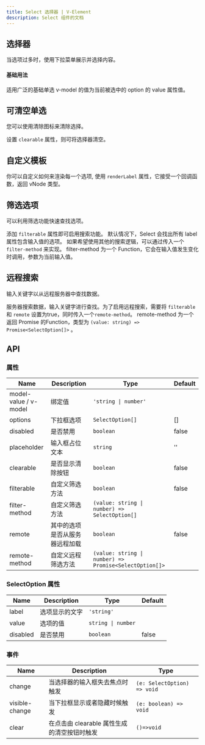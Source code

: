 ```yaml
---
title: Select 选择器 | V-Element
description: Select 组件的文档
---
```


## 选择器

当选项过多时，使用下拉菜单展示并选择内容。

#### 基础用法

适用广泛的基础单选 v-model 的值为当前被选中的 option 的 value 属性值。

<preview path="../demo/Select/Basic.vue" title="基础选择器" description="Select 基础选择器"></preview>

## 可清空单选

您可以使用清除图标来清除选择。

设置 `clearable` 属性，则可将选择器清空。

<preview path="../demo/Select/Clear.vue" title="可清空单选" description="Select 可清空单选"></preview>

## 自定义模板

你可以自定义如何来渲染每一个选项, 使用 `renderLabel` 属性，它接受一个回调函数，返回 vNode 类型。

<preview path="../demo/Select/CustomRender.vue" title="自定义模板" description="Select 自定义模板"></preview>

## 筛选选项

可以利用筛选功能快速查找选项。

添加 `filterable` 属性即可启用搜索功能。 默认情况下，Select 会找出所有 label 属性包含输入值的选项。 如果希望使用其他的搜索逻辑，可以通过传入一个 `filter-method` 来实现。 filter-method 为一个 Function，它会在输入值发生变化时调用，参数为当前输入值。

<preview path="../demo/Select/Filter.vue" title="筛选选项" description="Select 筛选选项"></preview>

## 远程搜索

输入关键字以从远程服务器中查找数据。

服务器搜索数据，输入关键字进行查找。为了启用远程搜索，需要将 `filterable` 和 `remote` 设置为true，同时传入一个`remote-method`。 remote-method 为一个返回 Promise 的Function，类型为 `(value: string) => Promise<SelectOption[]>` 。

<preview path="../demo/Select/Remote.vue" title="筛选选项" description="Select 筛选选项"></preview>

## API

### 属性

<table><thead><tr><th>Name</th><th>Description</th><th>Type</th><th>Default</th></tr></thead><tbody><tr><td>model-value / v-model</td><td>绑定值</td><td><code>'string | number'</code></td><td></td></tr><tr><td>options</td><td>下拉框选项</td><td><code>SelectOption[]</code></td><td>[]</td></tr><tr><td>disabled</td><td>是否禁用</td><td><code>boolean</code></td><td>false</td></tr><tr><td>placeholder</td><td>输入框占位文本</td><td><code>string</code></td><td>''</td></tr><tr><td>clearable</td><td>是否显示清除按钮</td><td><code>boolean</code></td><td>false</td></tr><tr><td>filterable</td><td>自定义筛选方法</td><td><code>boolean</code></td><td>false</td></tr><tr><td>filter-method</td><td>自定义筛选方法</td><td><code>(value: string | number) =&gt; SelectOption[]</code></td><td></td></tr><tr><td>remote</td><td>其中的选项是否从服务器远程加载</td><td><code>boolean</code></td><td>false</td></tr><tr><td>remote-method</td><td>自定义远程筛选方法</td><td><code>(value: string | number) =&gt; Promise&lt;SelectOption[]&gt;</code></td><td></td></tr></tbody></table>

### SelectOption 属性

<table><thead><tr><th>Name</th><th>Description</th><th>Type</th><th>Default</th></tr></thead><tbody><tr><td>label</td><td>选项显示的文字</td><td><code>'string'</code></td><td></td></tr><tr><td>value</td><td>选项的值</td><td><code>string | number</code></td><td></td></tr><tr><td>disabled</td><td>是否禁用</td><td><code>boolean</code></td><td>false</td></tr></tbody></table>

### 事件

<table><thead><tr><th>Name</th><th>Description</th><th>Type</th></tr></thead><tbody><tr><td>change</td><td>当选择器的输入框失去焦点时触发</td><td><code>(e: SelectOption) =&gt; void</code></td></tr><tr><td>visible-change</td><td>当下拉框显示或者隐藏时候触发</td><td><code>(e: boolean) =&gt; void</code></td></tr><tr><td>clear</td><td>在点击由 clearable 属性生成的清空按钮时触发</td><td><code>()=&gt;void</code></td></tr></tbody></table>
